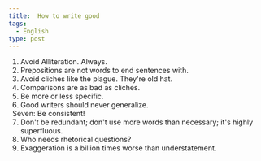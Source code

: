 ```yaml
---
title:  How to write good
tags:
  - English
type: post
---
```


<ol>
	<li>Avoid Alliteration. Always.</li>
	<li>Prepositions are not words to end sentences with.</li>
	<li>Avoid cliches like the plague. They're old hat.</li>
	<li>Comparisons are as bad as cliches.</li>
	<li>Be more or less specific.</li>
	<li>Good writers should never generalize.</li>
	<span style="margin-left:-1rem;">Seven: Be consistent!</span>
	<li>Don't be redundant; don't use more words than necessary; it's highly superfluous.</li>
	<li>Who needs rhetorical questions?</li>
	<li>Exaggeration is a billion times worse than understatement.</li>
</ol>